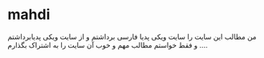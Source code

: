 # mahdi
من مطالب این سایت  را سایت ویکی پدیا فارسی برداشتم و از سایت ویکی پدیابرداشتم و فقط خواستم مطالب مهم و خوب آن سایت را به اشتراک بگذارم   ....
